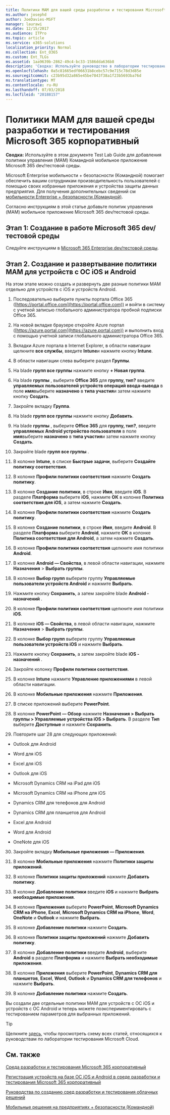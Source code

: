 ```yaml
---
title: Политики MAM для вашей среды разработки и тестирования Microsoft 365 корпоративный
ms.author: josephd
author: JoeDavies-MSFT
manager: laurawi
ms.date: 12/15/2017
ms.audience: ITPro
ms.topic: article
ms.service: o365-solutions
localization_priority: Normal
ms.collection: Ent_O365
ms.custom: Ent_TLGs
ms.assetid: 1aa9639b-2862-49c4-bc33-1586dda636b8
description: 'Сводка: Используйте руководство в лаборатории тестирования для добавления политики управления (MAM) Командной мобильное приложение Microsoft 365 dev/тестовой среды.'
ms.openlocfilehash: 0a5c81665edf06631b8cebc57c9e715c78d3d85e
ms.sourcegitcommit: c23b95d32a865e45be7843f38a1f23b5693ba76d
ms.translationtype: MT
ms.contentlocale: ru-RU
ms.lasthandoff: 07/03/2018
ms.locfileid: "20188157"
---
```

# <a name="mam-policies-for-your-microsoft-365-enterprise-devtest-environment"></a>Политики MAM для вашей среды разработки и тестирования Microsoft 365 корпоративный

 **Сводка:** Используйте в этом документе Test Lab Guide для добавления политики управления (MAM) Командной мобильное приложение Microsoft 365 dev/тестовой среды.
  
Microsoft Enterprise мобильности + безопасности (Командной) помогает обеспечить вашим сотрудникам производительность пользователей с помощью своих избранные приложения и устройства защиты данных предприятия. Для получения дополнительных сведений см [мобильности Enterprise + безопасности (Командной)](https://www.microsoft.com/cloud-platform/enterprise-mobility-security).
  
Согласно инструкциям в этой статье добавьте политик управления (MAM) мобильное приложение Microsoft 365 dev/тестовой среды.
  
## <a name="phase-1-build-out-your-microsoft-365-devtest-environment"></a>Этап 1: Создание в работе Microsoft 365 dev/тестовой среды

Следуйте инструкциям в [Microsoft 365 Enterprise dev/тестовой среды](the-microsoft-365-enterprise-dev-test-environment.md).
  
## <a name="phase-2-create-and-deploy-mam-policies-for-ios-and-android-devices"></a>Этап 2. Создание и развертывание политики MAM для устройств с ОС iOS и Android

На этом этапе можно создать и развернуть две разные политики MAM отдельно для устройств с iOS и устройств Android.
  
1. Последовательно выберите пункты портала Office 365 ([https://portal.office.com](https://portal.office.com)) и войти в систему с учетной записью глобального администратора пробной подписки Office 365.
    
2. На новой вкладке браузере откройте Azure портал ([https://azure.portal.com](https://azure.portal.com)) и выполнить вход с помощью учетной записи глобального администратора Office 365.
    
3. Вкладки Azure портала в Internet Explorer, в области навигации щелкните **все службы**, введите **Intune**и нажмите кнопку **Intune**.
    
4. В области навигации слева выберите раздел **Группы**.
    
5. На blade **групп все группы** нажмите кнопку **+ Новая группа**.
    
6. На blade **группы** , выберите **Office 365** для **группу, тип?** введите **управляемых пользователей устройств операций ввода-вывода** в поле **имя**выберите **назначено** в **типа участия**и затем нажмите кнопку **Создать**. 
    
7. Закройте вкладку **Группа**.
    
8. На blade **групп все группы** нажмите кнопку **Добавить**.
    
9. На blade **группы** , выберите **Office 365** для **группу, тип?**, введите **управляемых Android устройство пользователя** в поле **имя**выберите **назначено** в **типа участия**и затем нажмите кнопку **Создать**.
    
10. Закройте blade **групп все группы** .
    
11. В колонке **Intune**, в списке **Быстрые задачи**, выберите **Создайте политику соответствия**.
    
12. В колонке **Профили политики соответствия** нажмите **Создать политику**.
    
13. В колонке **Создание политики**, в строке **Имя**, введите **iOS**. В разделе **Платформа** выберите **iOS**, нажмите **ОК** в колонке **Политика соответствия для iOS**, а затем нажмите **Создать**.
    
14. В колонке **Профили политики соответствия** нажмите **Создать политику**.
    
15. В колонке **Создание политики**, в строке **Имя**, введите **Android**. В разделе **Платформа** выберите **Android**, нажмите **ОК** в колонке **Политика соответствия для Android**, а затем нажмите **Создать**.
    
16. В колонке **Профили политики соответствия** щелкните имя политики **Android**.
    
17. В колонке **Android — Свойства**, в левой области навигации, нажмите **Назначения** > **Выбрать группы**.
    
18. В колонке **Выбор групп** выберите группу **Управляемые пользователи устройств Android** и нажмите **Выбрать**.
    
19. Нажмите кнопку **Сохранить**, а затем закройте blade **Android - назначений** .
    
20. В колонке **Профили политики соответствия** щелкните имя политики **iOS**.
    
21. В колонке **iOS — Свойства**, в левой области навигации, нажмите **Назначения** > **Выбрать группы**.
    
22. В колонке **Выбор групп** выберите группу **Управляемые пользователи устройств iOS** и нажмите **Выбрать**.
    
23. Нажмите кнопку **Сохранить**, а затем закройте blade **iOS - назначений** .
    
24. Закройте колонку **Профили политики соответствия**.
    
25. В колонке **Intune** нажмите **Управление приложениями** в левой области навигации.
    
26. В колонке **Мобильные приложения** нажмите **Приложения**.
    
27. В списке приложений выберите **PowerPoint**.  
    
28. В колонке **PowerPoint — Обзор** нажмите **Назначения > Выбрать группы > Управляемые устройства iOS > Выбрать**. В разделе **Тип** выберите **Доступные** и нажмите **Сохранить**.
    
29. Повторите шаг 28 для следующих приложений:
    
  - Outlook для Android
    
  - Word для iOS
    
  - Excel для iOS
    
  - Outlook для iOS
    
  - Microsoft Dynamics CRM на iPad для iOS
    
  - Microsoft Dynamics CRM на iPhone для iOS
    
  - Dynamics CRM для телефонов для Android
    
  - Dynamics CRM для планшетов для Android
    
  - Excel для Android
    
  - Word для Android
    
  - OneNote для iOS
    
30. Закройте вкладку **Мобильные приложения — Приложения**.
    
31. В колонке **Мобильные приложения** нажмите **Политики защиты приложений**.
    
32. В колонке **Политики защиты приложений** нажмите **Добавить политику**.
    
33. В колонке **Добавление политики** введите **iOS** и нажмите **Выбрать необходимые приложения**.
    
34. В колонке **Приложения** выберите **PowerPoint**, **Microsoft Dynamics CRM на iPhone**, **Excel**, **Microsoft Dynamics CRM на iPhone**, **Word**, **OneNote** и **Outlook** и нажмите **Выбрать**.
    
35. В колонке **Добавление политики** нажмите **Создать**.
    
36. В колонке **Политики защиты приложений** нажмите **Добавить политику**.
    
37. В колонке **Добавление политики** введите **Android**, выберите **Android** в разделе **Платформа** и нажмите **Выбрать необходимые приложения**.
    
38. В колонке **Приложения** выберите **PowerPoint**, **Dynamics CRM для планшетов**, **Excel**, **Word**, **Outlook** и **Dynamics CRM для телефонов** и нажмите **Выбрать**.
    
39. В колонке **Добавление политики** нажмите **Создать**.
    
Вы создали две отдельные политики MAM для устройств с ОС iOS и устройств с ОС Android и теперь можете поэкспериментировать с тестированием параметров для выбранных приложений.
  
> [!TIP]
> Щелкните [здесь](http://aka.ms/catlgstack), чтобы просмотреть схему всех статей, относящихся к руководствам по лаборатории тестирования Microsoft Cloud.
  
## <a name="see-also"></a>См. также

[Среда разработки и тестирования Microsoft 365 корпоративный](the-microsoft-365-enterprise-dev-test-environment.md)
  
[Регистрация устройств на базе ОС iOS и Android в среде разработки и тестирования Microsoft 365 корпоративный](enroll-ios-and-android-devices-in-your-microsoft-enterprise-365-dev-test-environ.md)
  
[Руководства по созданию сред разработки и тестирования облачных решений](cloud-adoption-test-lab-guides-tlgs.md)

[Мобильные решения на предприятиях + безопасности (Командной)](https://www.microsoft.com/cloud-platform/enterprise-mobility-security)


